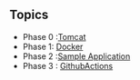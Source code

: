 ## Topics
* Phase 0 :[Tomcat](https://github.com/Sruthi-22012002/DevOps-Azure/tree/main/Tomcat)
* Phase 1: [Docker](https://github.com/Sruthi-22012002/DevOps-Azure/tree/main/Docker)
* Phase 2 :[Sample Application](https://github.com/Sruthi-22012002/DevOps-Azure/tree/main/3-tier-application)
* Phase 3 : [GithubActions](https://github.com/Sruthi-22012002/DevOps-Azure/tree/main/githubActions)
